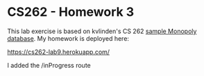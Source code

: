 # CS262 - Homework 3

This lab exercise is based on kvlinden's CS 262 [sample Monopoly database](https://github.com/calvin-cs262-organization/monopoly-service). My homework is deployed here:

https://cs262-lab9.herokuapp.com/

I added the /inProgress route
